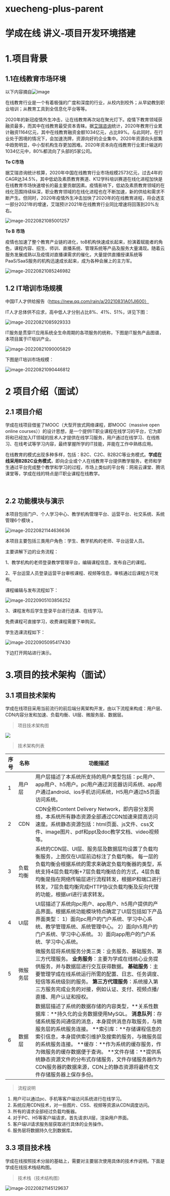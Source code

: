 # xuecheng-plus-parent

# 学成在线 讲义-项目开发环境搭建



# 1.项目背景

## 1.1在线教育市场环境

以下内容摘自![image](https://user-images.githubusercontent.com/82166879/216628784-360d263a-3285-4cbd-98b9-f4a1773cd3d4.png)

在线教育行业是一个有着极强的广度和深度的行业，从校内到校外；从早幼教到职业培训；从教育工具到全信息化平台等等。

2020年的新冠疫情外生冲击，让在线教育再次站在聚光灯下。疫情下教育领域获融资最多，而其中在线教育最受资本青睐。据[艾瑞咨询](http://s.iresearch.cn/search/airuizixun/)统计，2020年教育行业累计融资1164亿元，其中在线教育融资金额1034亿元，占比89%。与此同时，在行业处于困境的情况下，会加速洗牌，资源向好的企业集中。2020年资源向头部集中趋势明显，中小型机构生存更加困难。2020年资本向在线教育行业累计输送的1034亿元中，80%都流向了头部的5家公司。

**To C市场**

据艾瑞咨询统计核算，2020年中国在线教育行业市场规模2573亿元，过去4年的CAGR达34.5%，其中低幼及素质教育赛道、K12学科培训赛道在线化进程加快是在线教育市场快速增长的最主要贡献因素。疫情影响下，低幼及素质教育领域的在线化范围持续纵深，职业教育领域的在线化进程也在不断加速，新的供给和需求不断产生。但同时，2020年疫情外生冲击加快了2020年的在线教育进程，将会透支一部分2021年的增速，艾瑞预计2021年在线教育行业同比增速将回落到20%左右。

![image-20220821085001257](imgs/image-20220821085001257.png)

**To B** **市场**

疫情也加速了整个教育产业链的进化，toB机构快速成长起来，扮演着赋能者的角色，课程内容、招生、师训、直播系统、管理系统等产品及服务大量涌现。随着云服务发展成熟以及疫情对直播课需求的催化，大量提供直播授课系统等PaaS/SaaS服务的机构迅速成长起来，成为各种会展上的主力军。

![image-20220821085246982](imgs/image-20220821085246982.png)

## 1.2 IT培训市场规模

中国IT人才供给报告（https://new.qq.com/rain/a/20210831A01JI600）

IT人才总体供不应求，高中低人才分别占比8%、41%、51%，详见下图：

![image-20220821085929333](imgs/image-20220821085929333.png)

IT服务是贯穿IT应用系统全生命周期的各项服务的统称，下图是IT服务产品图谱，本项目属于IT培训产业。

![image-20220821090005829](imgs/image-20220821090005829.png)

下图是IT培训市场规模：

![image-20220821090446812](imgs/image-20220821090446812.png)



# 2 项目介绍（面试）

## 2.1 项目介绍 

学成在线项目借鉴了MOOC（大型开放式网络课程，即MOOC（massive open online courses））的设计思想，是一个提供IT职业课程在线学习的平台，它为即将和已经加入IT领域的技术人才提供在线学习服务，用户通过在线学习、在线练习、在线考试等学习内容，最终掌握所学的IT技能，并能在工作中熟练应用。  

在线教育的模式出现多种多样，包括：B2C、C2C、B2B2C等业务模式。**学成在线采用B2B2C业务模式**，即向企业或个人在线教育平台提供教学服务，老师和学生通过平台完成整个教学和学习的过程，市场上类似的平台有：网易云课堂、腾讯课堂等，学成在线的特点是IT职业课程在线教学。

​	

## 2.2 功能模块与演示

本项目包括门户、个人学习中心、教学机构管理平台、运营平台、社交系统、系统管理6个模块 。

![image-20220821144636636](imgs/image-20220821144636636.png)



本项目主要包括三类用户角色：学生、教学机构的老师、平台运营人员。

主要讲解下边的业务流程：

1、教学机构的老师登录教学管理平台，编辑课程信息，发布自己的课程。

2、平台运营人员登录运营平台审核课程、视频等信息，审核通过后课程方可发布。

课程编辑与发布流程如下：

![image-20220905103856252](imgs/image-20220905103856252.png)

3、课程发布后学生登录平台进行选课、在线学习。

免费课程可直接学习，收费课程需要下单购买。

学生选课流程如下：

![image-20220905095417430](imgs/image-20220905095417430.png)

下边打开网站进行演示。



# 3.项目的技术架构（面试）

## 3.1 项目技术架构

​	学成在线项目采用当前流行的前后端分离架构开发，由以下流程来构成：用户层、CDN内容分发和加速、负载均衡、UI层、微服务层、数据层。

> 项目技术架构图

![](imgs/技术架构.png)



> 技术架构列表

| **序号** | **名称** | **功能描述**                                                 |
| -------- | -------- | ------------------------------------------------------------ |
| 1        | 用户层   | 用户层描述了本系统所支持的用户类型包括：pc用户、app用户、h5用户。pc用户通过浏览器访问系统、app用户通过android、ios手机访问系统，H5用户通过h5页面访问系统。 |
| 2        | CDN      | CDN全称Content Delivery Network，即内容分发网络，本系统所有静态资源全部通过CDN加速来提高访问速度。系统静态资源包括：html页面、js文件、css文件、image图片、pdf和ppt及doc教学文档、video视频等。 |
| 3        | 负载均衡 | 系统的CDN层、UI层、服务层及数据层均设置了负载均衡服务，上图仅在UI层前边标注了负载均衡。  每一层的负载均衡会根据系统的需求来确定负载均衡器的类型，系统支持4层负载均衡+7层负载均衡结合的方式，4层负载均衡是指在网络传输层进行流程转发，根据IP和端口进行转发，7层负载均衡完成HTTP协议负载均衡及反向代理的功能，根据url进行请求转发。 |
| 4        | UI层     | UI层描述了系统向pc用户、app用户、h5用户提供的产品界面。根据系统功能模块特点确定了UI层包括如下产品界面类型：  1）面向pc用户的门户系统、学习中心系统、教学管理系统、系统管理中心。  2）面向h5用户的门户系统、学习中心系统。  3）面向app用户的门户系统、学习中心系统。 |
| 5        | 微服务层 | 微服务层将系统服务分类三类：业务服务、基础服务、第三方代理服务。  **业务服务**：主要为学成在线核心业务提供服务，并与数据层进行交互获得数据。  **基础服务**：主要管理学成在线系统运行所需的配置、日志、任务调度、短信等系统级别的服务。  **第三方代理服务**：系统接入第三方服务完成业务的对接，例如认证、支付、视频点播/直播、用户认证和授权。 |
| 6        | 数据层   | 数据层描述了系统的数据存储的内容类型，**关系性数据库：**持久化的业务数据使用MySQL。  **消息队列**：存储系统服务间通信的消息，本身提供消息存取服务，与微服务层的系统服务连接。  **索引库：**存储课程信息的索引信息，本身提供索引维护及搜索的服务，与微服务层的系统服务连接。  **缓存：**作为系统的缓存服务，作为微服务的缓存数据便于查询。  **文件存储：**提供系统静态资源文件的分布式存储服务，文件存储服务器作为CDN服务器的数据来源，CDN上的静态资源将最终在文件存储服务器上保存多份。 |

> 流程说明 



1. 用户可以通过pc、手机等客户端访问系统进行在线学习。
2. 系统应用CDN技术，对一些图片、CSS、视频等资源从CDN调度访问。
3. 所有的请求全部经过负载均衡器。
4. 对于PC、H5等客户端请求，首先请求UI层，渲染用户界面。
5. 客户端UI请求服务层获取进行具体的业务操作。
6. 服务层将数据持久化到数据库。



## 3.3 项目技术栈

​	学成在线按照技术分层的基础上，需要对主要层次使用具体的技术作说明。下面是学成在线技术栈结构图。

> 技术栈（技术结构图）

![image-20220821145129637](imgs/image-20220821145129637.png)

